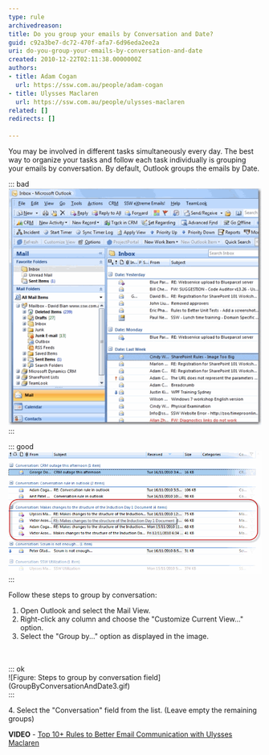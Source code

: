 ```yaml
---
type: rule
archivedreason: 
title: Do you group your emails by Conversation and Date?
guid: c92a3be7-dc72-470f-afa7-6d96eda2ee2a
uri: do-you-group-your-emails-by-conversation-and-date
created: 2010-12-22T02:11:38.0000000Z
authors:
- title: Adam Cogan
  url: https://ssw.com.au/people/adam-cogan
- title: Ulysses Maclaren
  url: https://ssw.com.au/people/ulysses-maclaren
related: []
redirects: []

---
```


You may be involved in different tasks simultaneously every day.  The best way to organize your tasks and follow each task individually is grouping your emails by conversation.  By default, Outlook groups the emails by Date.  

<!--endintro-->


::: bad  
![Figure: Bad example. Email messages are grouped by Date](GroupByConversationAndDateBad.gif)  
:::


::: good  
![Figure:  Good example.  Email messages are grouped by Conversation](GroupByConversationAndDateGood.gif)  
:::

Follow these steps to group by conversation:

1. Open Outlook and select the Mail View.
2. Right-click any column and choose the "Customize Current View..." option.
3. Select the "Group by..." option as displayed in the image.
<dl class="image"><br><br>::: ok  <br>![Figure:  Steps to group by conversation field](GroupByConversationAndDate3.gif)  <br>:::<br></dl>
4. Select the "Conversation" field from the list.  (Leave empty the remaining groups)

 **VIDEO** - [Top 10+ Rules to Better Email Communication with Ulysses Maclaren](https://www.youtube.com/watch?v=LAqRokqq4jI)
